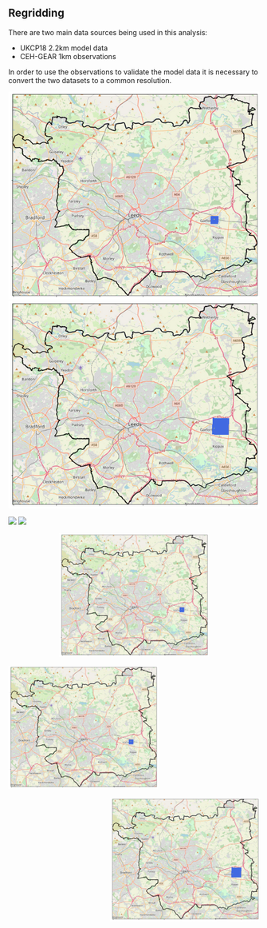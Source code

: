 ## Regridding

There are two main data sources being used in this analysis:
* UKCP18 2.2km model data
* CEH-GEAR 1km observations

In order to use the observations to validate the model data it is necessary to convert the two datasets to a common resolution.



![alt-text-1](Figs/rf_cube2.png "title-1") ![alt-text-2](Figs/rg_cube.png "title-2")

<p float="left">
  <img src="/Figs/rf_cube2.png" width="300" />
  <img src="/Figs/rg_cube.png" width="300" /> 
</p>


<p align="center">
  <img src="Figs/rf_cube2.png" width="300"/>
</p>


<p align="left">
  <img src="Figs/rf_cube2.png" width="300"/>
</p>

<p align="right">
  <img src="Figs/rg_cube.png" width="300"/>
</p>
